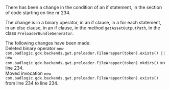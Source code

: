 There has been a change in the condition of an if statement, in the section of code starting on line nr 234.
  
The change is in a binary operator, in an if clause, in a for each statement, in an else clause, in an if clause, in the method ```getAssetOutputPath```, in the class ```PreloaderBundleGenerator```.
  
The following changes have been made:  
Deleted binary operator ```new com.badlogic.gdx.backends.gwt.preloader.FileWrapper(token).exists() || new com.badlogic.gdx.backends.gwt.preloader.FileWrapper(token).mkdirs()``` on line 234.  
Moved invocation ```new com.badlogic.gdx.backends.gwt.preloader.FileWrapper(token).exists()``` from line 234 to line 234.  
